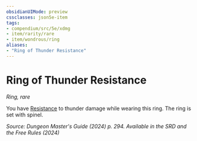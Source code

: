 ```yaml
---
obsidianUIMode: preview
cssclasses: json5e-item
tags:
- compendium/src/5e/xdmg
- item/rarity/rare
- item/wondrous/ring
aliases: 
- "Ring of Thunder Resistance"
---
```

# Ring of Thunder Resistance
*Ring, rare*  



You have [Resistance](/3-Mechanics/CLI/variant-rules/resistance-xphb.md) to thunder damage while wearing this ring. The ring is set with spinel.

*Source: Dungeon Master's Guide (2024) p. 294. Available in the <span title='Systems Reference Document (5.2)'>SRD</span> and the Free Rules (2024)*